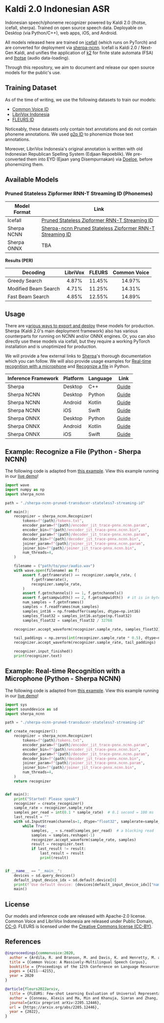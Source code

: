 # Kaldi 2.0 Indonesian ASR

Indonesian speech/phoneme recognizer powered by Kaldi 2.0 (lhotse, icefall, sherpa). Trained on open source speech data. Deployable on Desktop (via Python/C++), web apps, iOS, and Android.

All models released here are trained on [icefall](https://github.com/bookbot-hive/icefall) (which runs on PyTorch) and are converted for deployment via [sherpa-ncnn](https://github.com/k2-fsa/sherpa-ncnn). Icefall is Kaldi 2.0 / Next-Gen Kaldi, and unifies the application of [k2](https://github.com/k2-fsa/k2) for finite state automata (FSA) and [lhotse](https://github.com/bookbot-hive/lhotse) (audio data-loading).

Through this repository, we aim to document and release our open source models for the public's use.

## Training Dataset

As of the time of writing, we use the following datasets to train our models:

- [Common Voice ID](https://huggingface.co/datasets/mozilla-foundation/common_voice_13_0)
- [LibriVox Indonesia](https://huggingface.co/datasets/indonesian-nlp/librivox-indonesia)
- [FLEURS ID](https://huggingface.co/datasets/google/fleurs)

Noticeably, these datasets only contain text annotations and do not contain phoneme annotations. We used [g2p ID](https://github.com/bookbot-kids/g2p_id) to phonemize those text annotations.

Moreover, LibriVox Indonesia's original annotation is written with old Indonesian Republican Spelling System (Edjaan Repoeblik). We pre-converted them into EYD (Ejaan yang Disempurnakan) via [Doeloe](https://github.com/bookbot-hive/Doeloe), before phonemizing them.


## Available Models

### Pruned Stateless Zipformer RNN-T Streaming ID (Phonemes)

| Model Format | Link                                                                                                                                              |
| ------------ | ------------------------------------------------------------------------------------------------------------------------------------------------- |
| Icefall      | [Pruned Stateless Zipformer RNN-T Streaming ID](https://huggingface.co/bookbot/pruned-transducer-stateless7-streaming-id)                         |
| Sherpa NCNN  | [Sherpa-ncnn Pruned Stateless Zipformer RNN-T Streaming ID](https://huggingface.co/bookbot/sherpa-ncnn-pruned-transducer-stateless7-streaming-id) |
| Sherpa ONNX  | TBA                                                                                                                                               |

**Results (PER)**

| Decoding             | LibriVox | FLEURS | Common Voice |
| -------------------- | :------: | :----: | :----------: |
| Greedy Search        |  4.87%   | 11.45% |    14.97%    |
| Modified Beam Search |  4.71%   | 11.25% |    14.31%    |
| Fast Beam Search     |  4.85%   | 12.55% |    14.89%    |

## Usage

There are v[arious ways to export and deploy](https://icefall.readthedocs.io/en/latest/model-export/index.html) these models for production. Sherpa (Kaldi 2.0's main deployment framework) also has various counterparts for running on NCNN and/or ONNX engines. Or, you can also directly use these models via icefall, but they require a working PyTorch installation and is unoptimized for production.

We will provide a few external links to [Sherpa](https://k2-fsa.github.io/sherpa/index.html)'s thorough documentation which you can follow. We will also provide usage examples for [Real-time recognition with a microphone](#) and [Recognize a file](#) in Python.

| Inference Framework | Platform | Language | Link                                                                 |
| ------------------- | -------- | -------- | -------------------------------------------------------------------- |
| Sherpa              | Desktop  | C++      | [Guide](https://k2-fsa.github.io/sherpa/cpp/installation/index.html) |
| Sherpa NCNN         | Desktop  | Python   | [Guide](https://k2-fsa.github.io/sherpa/ncnn/python/index.html)      |
| Sherpa NCNN         | Android  | Kotlin   | [Guide](https://k2-fsa.github.io/sherpa/ncnn/android/index.html)     |
| Sherpa NCNN         | iOS      | Swift    | [Guide](https://k2-fsa.github.io/sherpa/ncnn/ios/index.html)         |
| Sherpa ONNX         | Desktop  | Python   | [Guide](https://k2-fsa.github.io/sherpa/onnx/python/index.html)      |
| Sherpa ONNX         | Android  | Kotlin   | [Guide](https://k2-fsa.github.io/sherpa/onnx/android/index.html)     |
| Sherpa ONNX         | iOS      | Swift    | [Guide](https://k2-fsa.github.io/sherpa/onnx/ios/index.html)         |

## Example: Recognize a File (Python - Sherpa NCNN)

The following code is adapted from [this example](https://k2-fsa.github.io/sherpa/ncnn/python/index.html#recognize-a-file). View this example running in our [live demo](#)!

```py
import wave
import numpy as np
import sherpa_ncnn

path = "./sherpa-ncnn-pruned-transducer-stateless7-streaming-id"

def main():
    recognizer = sherpa_ncnn.Recognizer(
        tokens=f"{path}/tokens.txt",
        encoder_param=f"{path}/encoder_jit_trace-pnnx.ncnn.param",
        encoder_bin=f"{path}/encoder_jit_trace-pnnx.ncnn.bin",
        decoder_param=f"{path}/decoder_jit_trace-pnnx.ncnn.param",
        decoder_bin=f"{path}/decoder_jit_trace-pnnx.ncnn.bin",
        joiner_param=f"{path}/joiner_jit_trace-pnnx.ncnn.param",
        joiner_bin=f"{path}/joiner_jit_trace-pnnx.ncnn.bin",
        num_threads=4,
    )

    filename = ("path/to/your/audio.wav")
    with wave.open(filename) as f:
        assert f.getframerate() == recognizer.sample_rate, (
            f.getframerate(),
            recognizer.sample_rate,
        )
        assert f.getnchannels() == 1, f.getnchannels()
        assert f.getsampwidth() == 2, f.getsampwidth()  # it is in bytes
        num_samples = f.getnframes()
        samples = f.readframes(num_samples)
        samples_int16 = np.frombuffer(samples, dtype=np.int16)
        samples_float32 = samples_int16.astype(np.float32)
        samples_float32 = samples_float32 / 32768

    recognizer.accept_waveform(recognizer.sample_rate, samples_float32)

    tail_paddings = np.zeros(int(recognizer.sample_rate * 0.5), dtype=np.float32)
    recognizer.accept_waveform(recognizer.sample_rate, tail_paddings)

    recognizer.input_finished()
    print(recognizer.text)
```

## Example: Real-time Recognition with a Microphone (Python - Sherpa NCNN)

The following code is adapted from [this example](https://k2-fsa.github.io/sherpa/ncnn/python/index.html#real-time-recognition-with-a-microphone). View this example running in our [live demo](#)!

```py
import sys
import sounddevice as sd
import sherpa_ncnn

path = "./sherpa-ncnn-pruned-transducer-stateless7-streaming-id"

def create_recognizer():
    recognizer = sherpa_ncnn.Recognizer(
        tokens=f"{path}/tokens.txt",
        encoder_param=f"{path}/encoder_jit_trace-pnnx.ncnn.param",
        encoder_bin=f"{path}/encoder_jit_trace-pnnx.ncnn.bin",
        decoder_param=f"{path}/decoder_jit_trace-pnnx.ncnn.param",
        decoder_bin=f"{path}/decoder_jit_trace-pnnx.ncnn.bin",
        joiner_param=f"{path}/joiner_jit_trace-pnnx.ncnn.param",
        joiner_bin=f"{path}/joiner_jit_trace-pnnx.ncnn.bin",
        num_threads=4,
    )
    return recognizer


def main():
    print("Started! Please speak")
    recognizer = create_recognizer()
    sample_rate = recognizer.sample_rate
    samples_per_read = int(0.1 * sample_rate)  # 0.1 second = 100 ms
    last_result = ""
    with sd.InputStream(channels=1, dtype="float32", samplerate=sample_rate) as s:
        while True:
            samples, _ = s.read(samples_per_read)  # a blocking read
            samples = samples.reshape(-1)
            recognizer.accept_waveform(sample_rate, samples)
            result = recognizer.text
            if last_result != result:
                last_result = result
                print(result)


if __name__ == "__main__":
    devices = sd.query_devices()
    default_input_device_idx = sd.default.device[0]
    print(f'Use default device: {devices[default_input_device_idx]["name"]}')
    main()
```

## License

Our models and inference code are released with Apache-2.0 license. Common Voice and LibriVox Indonesia are released under Public Domain, [CC-0](https://creativecommons.org/share-your-work/public-domain/cc0/). FLEURS is licensed under the [Creative Commons license (CC-BY)](https://creativecommons.org/licenses/).

## References

```bibtex
@inproceedings{commonvoice:2020,
  author = {Ardila, R. and Branson, M. and Davis, K. and Henretty, M. and Kohler, M. and Meyer, J. and Morais, R. and Saunders, L. and Tyers, F. M. and Weber, G.},
  title = {Common Voice: A Massively-Multilingual Speech Corpus},
  booktitle = {Proceedings of the 12th Conference on Language Resources and Evaluation (LREC 2020)},
  pages = {4211--4215},
  year = 2020
}
```

```bibtex
@article{fleurs2022arxiv,
  title = {FLEURS: Few-shot Learning Evaluation of Universal Representations of Speech},
  author = {Conneau, Alexis and Ma, Min and Khanuja, Simran and Zhang, Yu and Axelrod, Vera and Dalmia, Siddharth and Riesa, Jason and Rivera, Clara and Bapna, Ankur},
  journal={arXiv preprint arXiv:2205.12446},
  url = {https://arxiv.org/abs/2205.12446},
  year = {2022},
}
```